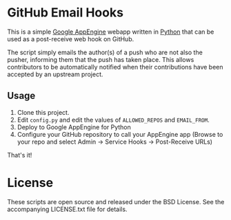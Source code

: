 # GitHub Email Hooks

This is a simple [Google AppEngine](http://code.google.com/appengine) webapp written in [Python](http://www.python.org) that can be used as a post-receive web hook on GitHub.

The script simply emails the author(s) of a push who are not also the pusher, informing them that the push has taken place.  This allows contributors to be automatically notified when their contributions have been accepted by an upstream project.

## Usage

1. Clone this project.
2. Edit ``config.py`` and edit the values of ``ALLOWED_REPOS`` and ``EMAIL_FROM``.
3. Deploy to Google AppEngine for Python
4. Configure your GitHub repository to call your AppEngine app (Browse to your repo and select Admin -> Service Hooks -> Post-Receive URLs)
 
That's it!

# License

These scripts are open source and released under the BSD License.  See the accompanying LICENSE.txt file for details.
